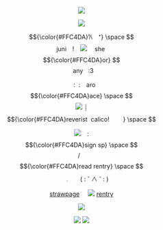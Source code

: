 <p align="center"
 
![](https://64.media.tumblr.com/609b757237daffc4eb93ae65f98638e6/4bc68a24218aca52-8f/s1280x1920/2b253dc72e8b73a6b455544ffe3c2d224ed41ace.pnj)
<p align="center"
 
 ![](https://komarev.com/ghpvc/?username=twohundredshots&color=FFC4DA&label=)
<p align="center"
 
 $${\color{#FFC4DA}𐙚　⁺}  \space $$ juni　!　![](https://64.media.tumblr.com/62ab1916e3442cae36340ec52f6ae2e0/3c2c210dbc46ea24-d9/s75x75_c1/2ce8de674f3554cb3a7e37e585d6fb9663cd8cf7.webp)　‎ she‎‎ ‎  $${\color{#FFC4DA}or}  $$‎ ‎ ‎any 	‎ ‎ :3
 <p align="center"

　:‎ ‎ :　aro $${\color{#FFC4DA}ace}  \space $$ ![](https://64.media.tumblr.com/49c50c4c7c59c33405f3d411a5576a4c/3c2c210dbc46ea24-64/s75x75_c1/0f05324837c1514de02a235a4befac40f81e6e90.pnj)‎‎ ‎ ‎ ‎ ‎ ┊　 $${\color{#FFC4DA}reverist‎ ‎ calico!  　　}  \space $$ 
 <p align="center"
  
![](https://64.media.tumblr.com/ed21fd660b6388aecd478acf4d8a10d4/a41479ee2c190fff-56/s75x75_c1/e588969fceba2155d827b5c848f4de68905a6802.gifv)　:　　 $${\color{#FFC4DA}sign‎ sp‎‎}  \space $$ / ‎ ‎ ‎ $${\color{#FFC4DA}read‎ rentry}  \space $$   　　𓈒　　⁠(⁠ ⁠:⁠ ⁠˘⁠ ⁠∧⁠ ⁠˘⁠ ⁠:⁠ ⁠)
<p align="center"
 
[strawpage](https://spireofdeciet.straw.page/)‎ ‎ ‎ ‎ ‎ ![](https://64.media.tumblr.com/d7cd07e2e7d71d921c2e930156d117ed/c6e913aea8c8a172-c8/s75x75_c1/61bbc6209d0f5e4beed0c26b2568491756b1bf09.gifv)‎ ‎ ‎ ‎ ‎ ‎ ‎ [rentry](https://rentry.co/twohundredshots)
<p align="center"
  
![](https://64.media.tumblr.com/3bcb493ede9eed531d02cbce69c87bd5/4bc68a24218aca52-8c/s1280x1920/afce9fa0b9bf3c0d92a41fcefc40bc53b5bc628e.pnj)
<p align="center"
 
![](https://64.media.tumblr.com/074baae94127b76c4edd6b14fb463ece/4bc68a24218aca52-4f/s250x400/cd6ec3a89e1d1a52ffb9b94758d61c800147a490.pnj)‎ ‎ ‎ ‎ ‎ ‎ ‎ ‎ ![](https://64.media.tumblr.com/a72ae97c2ffe9a8d05043d106f211498/4bc68a24218aca52-45/s250x400/91b3157bcefbf6043108a3e137810f1719deec10.pnj)
<p align="center>
 
 ![](https://64.media.tumblr.com/5962a723b3bf25d4466a99853ff775f1/4bc68a24218aca52-c3/s1280x1920/320a8fd5989d6550f6049d52371be6573a62afdd.pnj)

